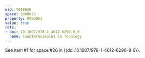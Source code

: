 ```yaml
---
uid: T000626
space: S000023
property: P000003
value: true
refs:
- doi: 10.1007/978-1-4612-6290-9_6
  name: Counterexamples in Topology
---
```


See item #1 for space #26 in {{doi:10.1007/978-1-4612-6290-9_6}}.

